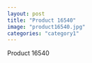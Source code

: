 ```yaml
---
layout: post
title: "Product 16540"
image: "product16540.jpg"
categories: "category1"
---
```

Product 16540

